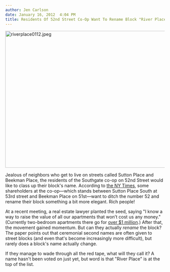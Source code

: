 ```yaml
---
author: Jen Carlson
date: January 16, 2012  4:04 PM
title: Residents Of 52nd Street Co-Op Want To Rename Block "River Place"
---
```


<p><span class="mt-enclosure mt-enclosure-image" style="display: inline;"> <img alt="riverplace0112.jpeg" src="https://web.archive.org/web/20120131151254im_/http://gothamist.com/attachments/arts_jen/riverplace0112.jpeg" width="640" height="433" class="image-none"> </span></p>

<p>Jealous of neighbors who get to live on streets called Sutton Place and Beekman Place, the residents of the Southgate co-op on 52nd Street would like to class up their block&apos;s name. According to <a href="https://web.archive.org/web/20120131151254/http://www.nytimes.com/2012/01/17/nyregion/on-a-numbered-street-apartment-owners-yearn-for-more-cachet.html?smid=tw-nytmetro&amp;seid=auto">the NY Times</a>, some shareholders at the co-op&#x2014;which stands between Sutton Place South at 53rd street and Beekman Place on 51st&#x2014;want to ditch the number 52 and rename their block something a bit more elegant. Rich people!</p>

<p>At a recent meeting, a real estate lawyer planted the seed, saying &quot;I know a way to raise the value of all our apartments that won&#x2019;t cost us any money.&quot; (Currently two-bedroom apartments there go for <a href="https://web.archive.org/web/20120131151254/http://www.elliman.com/new-york-city/manhattan/sutton-area/434-east-52nd-street--6e---southgate/zyyjivq">over $1 million</a>.) After that, the movement gained momentum. But can they actually <em>rename</em> the block? The paper points out that ceremonial second names are often given to street blocks (and even that&apos;s become increasingly more difficult), but rarely does a block&apos;s name actually change. </p>

<p>If they manage to wade through all the red tape, what will they call it? A name hasn&apos;t been voted on just yet, but word is that &quot;River Place&quot; is at the top of the list.</p>
